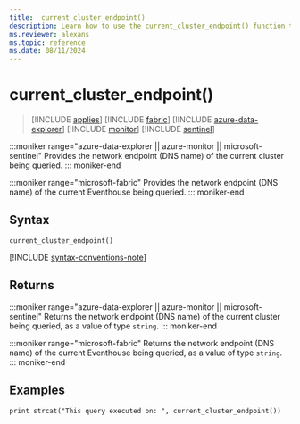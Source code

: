 ```yaml
---
title:  current_cluster_endpoint()
description: Learn how to use the current_cluster_endpoint() function to return the network endpoint of the cluster being queried as a string type value.
ms.reviewer: alexans
ms.topic: reference
ms.date: 08/11/2024
---
```

# current_cluster_endpoint()

> [!INCLUDE [applies](../includes/applies-to-version/applies.md)] [!INCLUDE [fabric](../includes/applies-to-version/fabric.md)] [!INCLUDE [azure-data-explorer](../includes/applies-to-version/azure-data-explorer.md)] [!INCLUDE [monitor](../includes/applies-to-version/monitor.md)] [!INCLUDE [sentinel](../includes/applies-to-version/sentinel.md)]

:::moniker range="azure-data-explorer || azure-monitor || microsoft-sentinel"
Provides the network endpoint (DNS name) of the current cluster being queried.
::: moniker-end

:::moniker range="microsoft-fabric"
Provides the network endpoint (DNS name) of the current Eventhouse being queried.
::: moniker-end

## Syntax

`current_cluster_endpoint()`

[!INCLUDE [syntax-conventions-note](../includes/syntax-conventions-note.md)]

## Returns

:::moniker range="azure-data-explorer || azure-monitor || microsoft-sentinel"
Returns the network endpoint (DNS name) of the current cluster being queried, as a value of type `string`.
::: moniker-end

:::moniker range="microsoft-fabric"
Returns the network endpoint (DNS name) of the current Eventhouse being queried, as a value of type `string`.
::: moniker-end

## Examples

```kusto
print strcat("This query executed on: ", current_cluster_endpoint())
```
